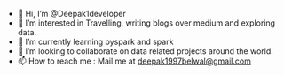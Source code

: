 - 👋 Hi, I’m @Deepak1developer
- 👀 I’m interested in Travelling, writing blogs over medium and exploring data.
- 🌱 I’m currently learning pyspark and spark
- 💞️ I’m looking to collaborate on data related projects around the world.
- 📫 How to reach me : Mail me at deepak1997belwal@gmail.com

<!---
Deepak1developer/Deepak1developer is a ✨ special ✨ repository because its `README.md` (this file) appears on your GitHub profile.
You can click the Preview link to take a look at your changes.
--->
